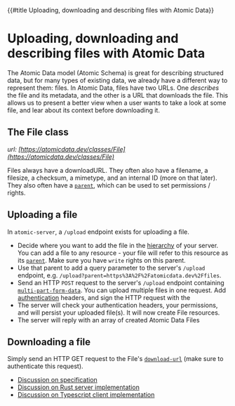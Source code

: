 {{#title Uploading, downloading and describing files with Atomic Data}}
# Uploading, downloading and describing files with Atomic Data

The Atomic Data model (Atomic Schema) is great for describing structured data, but for many types of existing data, we already have a different way to represent them: files.
In Atomic Data, files have two URLs.
One _describes_ the file and its metadata, and the other is a URL that downloads the file.
This allows us to present a better view when a user wants to take a look at some file, and lear about its context before downloading it.

## The File class

_url: [https://atomicdata.dev/classes/File](https://atomicdata.dev/classes/File)_

Files always have a downloadURL.
They often also have a filename, a filesize, a checksum, a mimetype, and an internal ID (more on that later).
They also often have a [`parent`](https://atomicdata.dev/properties/parent), which can be used to set permissions / rights.

## Uploading a file

In `atomic-server`, a `/upload` endpoint exists for uploading a file.

- Decide where you want to add the file in the [hierarchy](hierarchy.md) of your server. You can add a file to any resource - your file will refer to this resource as its [`parent`](https://atomicdata.dev/properties/parent). Make sure you have `write` rights on this parent.
- Use that parent to add a query parameter to the server's `/upload` endpoint, e.g. `/upload?parent=https%3A%2F%2Fatomicdata.dev%2Ffiles`.
- Send an HTTP `POST` request to the server's `/upload` endpoint containing [`multi-part-form-data`](https://developer.mozilla.org/en-US/docs/Web/API/FormData/Using_FormData_Objects). You can upload multiple files in one request. Add [authentication](authentication.md) headers, and sign the HTTP request with the
- The server will check your authentication headers, your permissions, and will persist your uploaded file(s). It will now create File resources.
- The server will reply with an array of created Atomic Data Files

## Downloading a file

Simply send an HTTP GET request to the File's [`download-url`](https://atomicdata.dev/properties/downloadURL) (make sure to authenticate this request).

- [Discussion on specification](https://github.com/ontola/atomic-data-docs/issues/57)
- [Discussion on Rust server implementation](https://github.com/joepio/atomic-data-rust/issues/72)
- [Discussion on Typescript client implementation](https://github.com/joepio/atomic-data-browser/issues/121)
